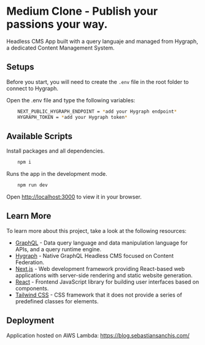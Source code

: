 # Medium Clone - Publish your passions your way.

Headless CMS App built with a query languaje and managed from Hygraph, a dedicated Content Management System.

## Setups

Before you start, you will need to create the <code>.env</code> file in the root folder to connect to Hygraph.

Open the .env file and type the following variables:

```bash
    NEXT_PUBLIC_HYGRAPH_ENDPOINT = *add your Hygraph endpoint*
    HYGRAPH_TOKEN = *add your Hygraph token*
```

## Available Scripts

Install packages and all dependencies.

```bash
    npm i
```

Runs the app in the development mode.

```bash
    npm run dev
```

Open [http://localhost:3000](http://localhost:3000) to view it in your browser.

## Learn More

To learn more about this project, take a look at the following resources:

- [GraphQL](https://graphql.org/) - Data query language and data manipulation language for APIs, and a query runtime engine.
- [Hygraph](https://hygraph.com/) - Native GraphQL Headless CMS focused on Content Federation.
- [Next.js](https://nextjs.org/) - Web development framework providing React-based web applications with server-side rendering and static website generation.
- [React](https://reactjs.org/) - Frontend JavaScript library for building user interfaces based on components.
- [Tailwind CSS](https://tailwindcss.com/) - CSS framework that it does not provide a series of predefined classes for elements.

## Deployment

Application hosted on AWS Lambda: https://blog.sebastiansanchis.com/
